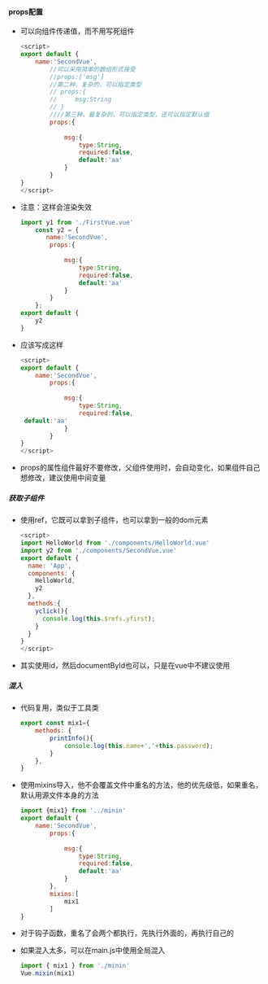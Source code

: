 #### props配置

* 可以向组件传递值，而不用写死组件

  ```js
  <script>
  export default {
      name:'SecondVue',
          //可以采用简单的数组形式接受
          //props:['msg']
          //第二种，复杂的，可以指定类型
          // props:{
          //     msg:String
          // }
          ////第三种，最复杂的，可以指定类型，还可以指定默认值
          props:{
              
              msg:{
                  type:String,
                  required:false,
                  default:'aa'
              }
          }
  }
  </script>
  ```

* 注意：这样会渲染失效

  ```js
  import y1 from './FirstVue.vue'
      const y2 = {
         name:'SecondVue',
          props:{
              
              msg:{
                  type:String,
                  required:false,
                  default:'aa'
              }
          }
      };
  export default {
      y2
  }
  ```

* 应该写成这样

  ```js
  <script>
  export default {
      name:'SecondVue',
          props:{
              
              msg:{
                  type:String,
                  required:false,
   default:'aa'
              }
          }
  }
  </script>
  ```

  

* props的属性组件最好不要修改，父组件使用时，会自动变化，如果组件自己想修改，建议使用中间变量



##### 获取子组件

* 使用ref，它既可以拿到子组件，也可以拿到一般的dom元素

  ```js
  <script>
  import HelloWorld from './components/HelloWorld.vue'
  import y2 from './components/SecondVue.vue'
  export default {
    name: 'App',
    components: {
      HelloWorld,
      y2
    },
    methods:{
      yclick(){
        console.log(this.$refs.yfirst);
      }
    }
  }
  </script>
  ```

* 其实使用id，然后documentById也可以，只是在vue中不建议使用





##### 混入

* 代码复用，类似于工具类

  ```js
  export const mix1={
      methods: {
          printInfo(){
              console.log(this.name+','+this.password); 
          }
      },
  }
  ```

* 使用mixins导入，他不会覆盖文件中重名的方法，他的优先级低，如果重名，默认用源文件本身的方法

  ```js
  import {mix1} from '../minin'
  export default {
      name:'SecondVue',
          props:{
              
              msg:{
                  type:String,
                  required:false,
                  default:'aa'
              }
          },
          mixins:[
              mix1
          ]
  }
  ```

  

* 对于钩子函数，重名了会两个都执行，先执行外面的，再执行自己的

* 如果混入太多，可以在main.js中使用全局混入

  ```js
  import { mix1 } from './minin'
  Vue.mixin(mix1)
  ```

  

  